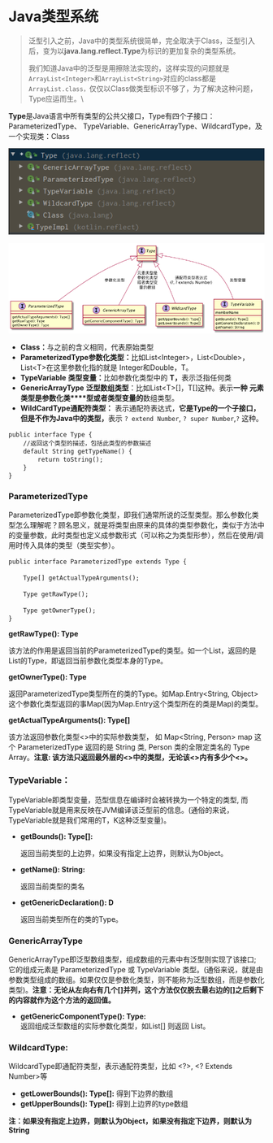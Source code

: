 # Java类型系统

> 泛型引入之前，Java中的类型系统很简单，完全取决于Class，泛型引入后，变为以**java.lang.reflect.Type**为标识的更加复杂的类型系统。 &#x20;
>
> 我们知道Java中的泛型是用擦除法实现的，这样实现的问题就是 `ArrayList<Integer>`和`ArrayList<String>`对应的class都是`ArrayList.class，`仅仅以Class做类型标识不够了，为了解决这种问题，Type应运而生。\
>

**Type**是Java语言中所有类型的公共父接口，Type有四个子接口：ParameterizedType、 TypeVariable、GenericArrayType、WildcardType，及一个实现类：Class

![](<../../.gitbook/assets/image (394).png>)



![](<../../.gitbook/assets/image (489).png>)

* **Class：**&#x4E0E;之前的含义相同，代表原始类型
* **ParameterizedType参数化类型：**&#x6BD4;如List\<Integer>，List\<Double>，List\<T>在这里参数化指的就是 Integer和Double，T。
* **TypeVariable** **类型变量：**&#x6BD4;如参数化类型中的 **T，**&#x8868;示泛指任何类
* **GenericArrayType** **泛型数组类型**：比如List\<T>\[]，T\[]这种。表示**一种** **元素类型是参数化类\*\*\*\*型或者类型变量的**数组类型。
* **WildCardType通配符类型：** 表示通配符表达式，**它是Type的一个子接口，但是不作为Java中的类型，**&#x8868;示 `? extend Number`, `? super Number`,`?` 这种。

```
public interface Type {
    //返回这个类型的描述，包括此类型的参数描述
    default String getTypeName() {
        return toString();
    }
}
```



### **ParameterizedType**

&#x20;       ParameterizedType即参数化类型，即我们通常所说的泛型类型。那么参数化类型怎么理解呢？顾名思义，就是将类型由原来的具体的类型参数化，类似于方法中的变量参数，此时类型也定义成参数形式（可以称之为类型形参），然后在使用/调用时传入具体的类型（类型实参）。

```
public interface ParameterizedType extends Type {
   
    Type[] getActualTypeArguments();
  
    Type getRawType();

    Type getOwnerType();
}
```

         **getRawType(): Type**

&#x20;       该方法的作用是返回当前的ParameterizedType的类型。如一个List，返回的是List的Type，即返回当前参数化类型本身的Type。

&#x20;       **getOwnerType(): Type**

返回ParameterizedType类型所在的类的Type。如Map.Entry\<String, Object>这个参数化类型返回的事Map(因为Map.Entry这个类型所在的类是Map)的类型。

&#x20;       **getActualTypeArguments(): Type\[]**

&#x20;       该方法返回参数化类型<>中的实际参数类型， 如 Map\<String, Person> map 这个 ParameterizedType 返回的是 String 类, Person 类的全限定类名的 Type Array。**注意: 该方法只返回最外层的<>中的类型，无论该<>内有多少个<>。**

### **TypeVariable：**

&#x20;       TypeVariable即类型变量，范型信息在编译时会被转换为一个特定的类型, 而TypeVariable就是用来反映在JVM编译该泛型前的信息。(通俗的来说，TypeVariable就是我们常用的T，K这种泛型变量)。

*   **getBounds(): Type\[]:**

    返回当前类型的上边界，如果没有指定上边界，则默认为Object。
*   **getName(): String:**

    返回当前类型的类名
*   **getGenericDeclaration(): D**

    返回当前类型所在的类的Type。

### **GenericArrayType**

&#x20;       GenericArrayType即泛型数组类型，组成数组的元素中有泛型则实现了该接口; 它的组成元素是 ParameterizedType 或 TypeVariable 类型。(通俗来说，就是由参数类型组成的数组。如果仅仅是参数化类型，则不能称为泛型数组，而是参数化类型)。**注意：无论从左向右有几个\[]并列，这个方法仅仅脱去最右边的\[]之后剩下的内容就作为这个方法的返回值。**

* **getGenericComponentType(): Type:**\
  返回组成泛型数组的实际参数化类型，如List\[] 则返回 List。



### **WildcardType:**&#x20;

WildcardType即通配符类型，表示通配符类型，比如 \<?>,  \<? Extends Number>等

* **getLowerBounds(): Type\[]:** 得到下边界的数组
* **getUpperBounds(): Type\[]:** 得到上边界的type数组

**注：如果没有指定上边界，则默认为Object，如果没有指定下边界，则默认为String**

